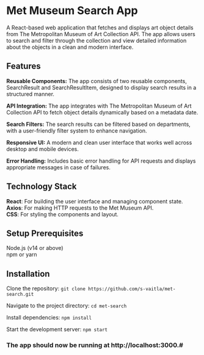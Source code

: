 # Met Museum Search App
A React-based web application that fetches and displays art object details from The Metropolitan Museum of Art Collection API. The app allows users to search and filter through the collection and view detailed information about the objects in a clean and modern interface.

## Features

**Reusable Components:** The app consists of two reusable components, SearchResult and SearchResultItem, designed to display search results in a structured manner.

**API Integration:** The app integrates with The Metropolitan Museum of Art Collection API to fetch object details dynamically based on a metadata date.

**Search Filters:** The search results can be filtered based on departments, with a user-friendly filter system to enhance navigation.

**Responsive UI:** A modern and clean user interface that works well across desktop and mobile devices.

**Error Handling:** Includes basic error handling for API requests and displays appropriate messages in case of failures.

## Technology Stack

**React**: For building the user interface and managing component state.\
**Axios**: For making HTTP requests to the Met Museum API.\
**CSS**: For styling the components and layout.

## Setup Prerequisites
Node.js (v14 or above)\
npm or yarn

## Installation
Clone the repository:
`git clone https://github.com/s-vaitla/met-search.git`

Navigate to the project directory:
`cd met-search`

Install dependencies:
`npm install`

Start the development server:
`npm start`

### The app should now be running at http://localhost:3000.#
